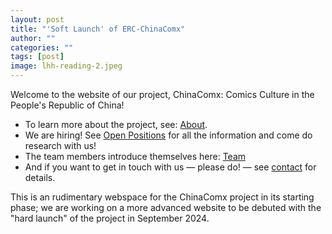 ```yaml
---
layout: post
title: "'Soft Launch' of ERC-ChinaComx"
author: ""
categories: ""
tags: [post]
image: lhh-reading-2.jpeg
---
```


Welcome to the website of our project, ChinaComx: Comics Culture in the People's Republic of China!

- To learn more about the project, see: [About](../pages/about.md).
- We are hiring! See [Open Positions](../pages/positions.md) for all the information and come do research with us!
- The team members introduce themselves here: [Team](../pages/team.md)
- And if you want to get in touch with us — please do! — see [contact](../pages/contact.md) for details.

This is an rudimentary webspace for the ChinaComx project in its starting phase; we are working on a more advanced website to be debuted with the "hard launch" of the project in September 2024. 